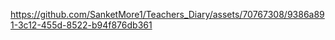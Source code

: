 


https://github.com/SanketMore1/Teachers_Diary/assets/70767308/9386a891-3c12-455d-8522-b94f876db361

